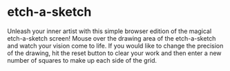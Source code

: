# etch-a-sketch
Unleash your inner artist with this simple browser edition of the magical etch-a-sketch screen!
Mouse over the drawing area of the etch-a-sketch and watch your vision come to life. If you would like
to change the precision of the drawing, hit the reset button to clear your work and then enter a new 
number of squares to make up each side of the grid. 
